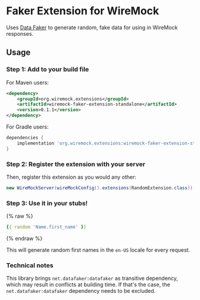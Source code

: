# Faker Extension for WireMock

Uses [Data Faker](https://github.com/datafaker-net/datafaker) to generate random, fake data for using in WireMock responses. 

## Usage

### Step 1: Add to your build file

For Maven users:

```xml
<dependency>
    <groupId>org.wiremock.extensions</groupId>
    <artifactId>wiremock-faker-extension-standalone</artifactId>
    <version>0.1.1</version>
</dependency>
```

For Gradle users:

```groovy
dependencies {
    implementation 'org.wiremock.extensions:wiremock-faker-extension-standalone:0.1.1'
}
```

### Step 2: Register the extension with your server

Then, register this extension as you would any other:

```java
new WireMockServer(wireMockConfig().extensions(RandomExtension.class));
```

### Step 3: Use it in your stubs!

{% raw %}
```yaml
{{ random 'Name.first_name' }}
```
{% endraw %}

This will generate random first names in the `en-US` locale for every request.


### Technical notes
This library brings `net.datafaker:datafaker` as transitive dependency, which may result in conflicts at building time. 
If that's the case, the `net.datafaker:datafaker` dependency needs to be excluded. 
